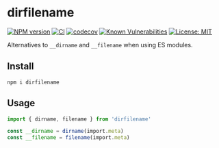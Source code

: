 # dirfilename

[![NPM version](https://badge.fury.io/js/dirfilename.svg)](https://npmjs.org/package/dirfilename) [![CI](https://github.com/keidrun/dirfilename/actions/workflows/publish.yml/badge.svg)](https://github.com/keidrun/dirfilename/actions/workflows/publish.yml) [![codecov](https://codecov.io/gh/keidrun/dirfilename/branch/main/graph/badge.svg?token=i5tN0QQ197)](https://codecov.io/gh/keidrun/dirfilename) [![Known Vulnerabilities](https://snyk.io/test/github/keidrun/dirfilename/badge.svg)](https://snyk.io/test/github/keidrun/dirfilename) [![License: MIT](https://img.shields.io/badge/License-MIT-yellow.svg)](https://opensource.org/licenses/MIT)

Alternatives to `__dirname` and `__filename` when using ES modules.

## Install

```shell
npm i dirfilename
```

## Usage

```typescript
import { dirname, filename } from 'dirfilename'

const __dirname = dirname(import.meta)
const __filename = filename(import.meta)
```
